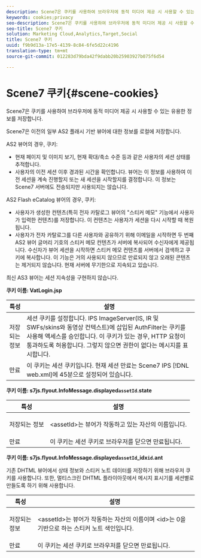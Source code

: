 ```yaml
---
description: Scene7은 쿠키를 사용하여 브라우저에 동적 미디어 제공 시 사용할 수 있는 유용한 정보를 저장합니다.
keywords: cookies;privacy
seo-description: Scene7은 쿠키를 사용하여 브라우저에 동적 미디어 제공 시 사용할 수 있는 유용한 정보를 저장합니다.
seo-title: Scene7 쿠키
solution: Marketing Cloud,Analytics,Target,Social
title: Scene7 쿠키
uuid: f9b9d13a-17e5-4139-8c84-6fe5d22c4196
translation-type: tm+mt
source-git-commit: 012283d79bda42f9dabb20b25903927b075f6d54

---
```



# Scene7 쿠키{#scene-cookies}

Scene7은 쿠키를 사용하여 브라우저에 동적 미디어 제공 시 사용할 수 있는 유용한 정보를 저장합니다.

Scene7은 이전의 일부 AS2 플래시 기반 뷰어에 대한 정보를 로컬에 저장합니다.

AS2 뷰어의 경우, 쿠키:

* 현재 페이지 및 이미지 보기, 현재 확대/축소 수준 등과 같은 사용자의 세션 상태를 추적합니다.
* 사용자의 이전 세션 이후 경과된 시간을 확인합니다. 뷰어는 이 정보를 사용하여 이전 세션을 계속 진행할지 또는 새 세션을 시작할지를 결정합니다. 이 정보는 Scene7 서버에도 전송되지만 사용되지는 않습니다.

AS2 Flash eCatalog 뷰어의 경우, 쿠키:

* 사용자가 생성한 컨텐츠(특히 전자 카탈로그 뷰어의 "스티커 메모" 기능에서 사용자가 입력한 컨텐츠)를 저장합니다. 이 컨텐츠는 사용자가 세션을 다시 시작할 때 복원됩니다.
* 사용자가 전자 카탈로그를 다른 사용자와 공유하기 위해 이메일을 시작하면 두 번째 AS2 뷰어 글머리 기호의 스티커 메모 컨텐츠가 서버에 복사되어 수신자에게 제공됩니다. 수신자가 뷰어 세션을 시작하면 스티커 메모 컨텐츠를 서버에서 검색하고 쿠키에 복사합니다. 이 기능은 거의 사용되지 않으므로 만료되지 않고 오래된 콘텐츠는 제거되지 않습니다. 현재 서버에 무기한으로 지속되고 있습니다.

최신 AS3 뷰어는 세션 지속성을 구현하지 않습니다.

**쿠키 이름: VatLogin.jsp**

| 특성 | 설명 |
|---|---|
| 저장되는 정보 | 세션 쿠키를 설정합니다. IPS ImageServer(IS, IR 및 SWFs/skins와 동영상 컨텍스트)에 삽입된 AuthFilter는 쿠키를 사용해 액세스를 승인합니다. 이 쿠키가 있는 경우, HTTP 요청이 통과하도록 허용합니다. 그렇지 않으면 권한이 없다는 메시지를 표시합니다. |
| 만료 | 이 쿠키는 세션 쿠키입니다. 현재 세션 만료는 Scene7 IPS [!DNL web.xml]에 45분으로 설정되어 있습니다. |

**쿠키 이름: s7js.flyout.InfoMessage.displayed`assetId`.state**

<table id="table_6835D64C5D464A049F576621F2BE3FAD"> 
 <thead> 
  <tr> 
   <th colname="col1" class="entry"> 특성 </th> 
   <th colname="col2" class="entry"> 설명 </th> 
  </tr> 
 </thead>
 <tbody> 
  <tr> 
   <td colname="col1"> 저장되는 정보 </td> 
   <td colname="col2"> <p>&lt;assetId&gt;는 뷰어가 작동하고 있는 자산의 이름입니다. </p> </td> 
  </tr> 
  <tr> 
   <td colname="col1"> 만료 </td> 
   <td colname="col2"> 이 쿠키는 세션 쿠키로 브라우저를 닫으면 만료됩니다. </td> 
  </tr> 
 </tbody> 
</table>

**쿠키 이름: s7js.flyout.InfoMessage.displayed`assetId`_idx`id`.ant**

기존 DHTML 뷰어에서 상태 정보와 스티커 노트 데이터를 저장하기 위해 브라우저 쿠키를 사용합니다. 또한, 멀티스크린 DHTML 플라이아웃에서 메시지 표시기를 세션별로 만들도록 하기 위해 사용합니다.

<table id="table_8F6CC83D32D54BEE99884318AD126C98"> 
 <thead> 
  <tr> 
   <th colname="col1" class="entry"> 특성 </th> 
   <th colname="col2" class="entry"> 설명 </th> 
  </tr> 
 </thead>
 <tbody> 
  <tr> 
   <td colname="col1"> 저장되는 정보 </td> 
   <td colname="col2"> <p> </p> <p> &lt;assetId&gt;는 뷰어가 작동하는 자산의 이름이며 &lt;id&gt;는 0을 기반으로 하는 스티커 노트 색인입니다. </p> </td> 
  </tr> 
  <tr> 
   <td colname="col1"> 만료 </td> 
   <td colname="col2"> 이 쿠키는 세션 쿠키로 브라우저를 닫으면 만료됩니다. </td> 
  </tr> 
 </tbody> 
</table>

